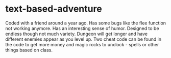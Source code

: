 # text-based-adventure
Coded with a friend around a year ago.
Has some bugs like the flee function not working anymore. Has an interesting sense of humor. Designed to be endless though not much variety.
Dungeon will get longer and have different enemies appear as you level up. Two cheat code can be found in the code to get more money and magic rocks to unclock -
spells or other things based on class.

